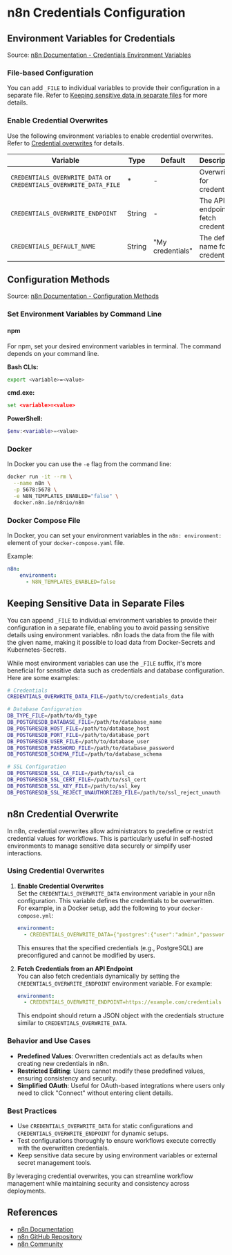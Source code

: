 # n8n Credentials Configuration

## Environment Variables for Credentials

Source: [n8n Documentation - Credentials Environment Variables](https://docs.n8n.io/hosting/configuration/environment-variables/credentials/)

### File-based Configuration

You can add `_FILE` to individual variables to provide their configuration in a separate file. Refer to [Keeping sensitive data in separate files](#keeping-sensitive-data-in-separate-files) for more details.

### Enable Credential Overwrites

Use the following environment variables to enable credential overwrites. Refer to [Credential overwrites](#credential-overwrites) for details.

| Variable | Type | Default | Description |
|----------|------|---------|-------------|
| `CREDENTIALS_OVERWRITE_DATA` or `CREDENTIALS_OVERWRITE_DATA_FILE` | * | - | Overwrites for credentials. |
| `CREDENTIALS_OVERWRITE_ENDPOINT` | String | - | The API endpoint to fetch credentials. |
| `CREDENTIALS_DEFAULT_NAME` | String | "My credentials" | The default name for credentials. |

## Configuration Methods

Source: [n8n Documentation - Configuration Methods](https://docs.n8n.io/hosting/configuration/configuration-methods/)

### Set Environment Variables by Command Line

#### npm

For npm, set your desired environment variables in terminal. The command depends on your command line.

**Bash CLIs:**
```bash
export <variable>=<value>
```

**cmd.exe:**
```cmd
set <variable>=<value>
```

**PowerShell:**
```powershell
$env:<variable>=<value>
```

### Docker

In Docker you can use the `-e` flag from the command line:

```bash
docker run -it --rm \
  --name n8n \
  -p 5678:5678 \
  -e N8N_TEMPLATES_ENABLED="false" \
  docker.n8n.io/n8nio/n8n
```

### Docker Compose File

In Docker, you can set your environment variables in the `n8n: environment:` element of your `docker-compose.yaml` file.

Example:

```yaml
n8n:
    environment:
      - N8N_TEMPLATES_ENABLED=false
```

## Keeping Sensitive Data in Separate Files

You can append `_FILE` to individual environment variables to provide their configuration in a separate file, enabling you to avoid passing sensitive details using environment variables. n8n loads the data from the file with the given name, making it possible to load data from Docker-Secrets and Kubernetes-Secrets.

While most environment variables can use the `_FILE` suffix, it's more beneficial for sensitive data such as credentials and database configuration. Here are some examples:

```bash
# Credentials
CREDENTIALS_OVERWRITE_DATA_FILE=/path/to/credentials_data

# Database Configuration
DB_TYPE_FILE=/path/to/db_type
DB_POSTGRESDB_DATABASE_FILE=/path/to/database_name
DB_POSTGRESDB_HOST_FILE=/path/to/database_host
DB_POSTGRESDB_PORT_FILE=/path/to/database_port
DB_POSTGRESDB_USER_FILE=/path/to/database_user
DB_POSTGRESDB_PASSWORD_FILE=/path/to/database_password
DB_POSTGRESDB_SCHEMA_FILE=/path/to/database_schema

# SSL Configuration
DB_POSTGRESDB_SSL_CA_FILE=/path/to/ssl_ca
DB_POSTGRESDB_SSL_CERT_FILE=/path/to/ssl_cert
DB_POSTGRESDB_SSL_KEY_FILE=/path/to/ssl_key
DB_POSTGRESDB_SSL_REJECT_UNAUTHORIZED_FILE=/path/to/ssl_reject_unauth
```

## n8n Credential Overwrite

In n8n, credential overwrites allow administrators to predefine or restrict credential values for workflows. This is particularly useful in self-hosted environments to manage sensitive data securely or simplify user interactions.

### Using Credential Overwrites

1. **Enable Credential Overwrites**  
   Set the `CREDENTIALS_OVERWRITE_DATA` environment variable in your n8n configuration. This variable defines the credentials to be overwritten. For example, in a Docker setup, add the following to your `docker-compose.yml`:

   ```yaml
   environment:
     - CREDENTIALS_OVERWRITE_DATA={"postgres":{"user":"admin","password":"securepassword"}}
   ```

   This ensures that the specified credentials (e.g., PostgreSQL) are preconfigured and cannot be modified by users.

2. **Fetch Credentials from an API Endpoint**  
   You can also fetch credentials dynamically by setting the `CREDENTIALS_OVERWRITE_ENDPOINT` environment variable. For example:

   ```yaml
   environment:
     - CREDENTIALS_OVERWRITE_ENDPOINT=https://example.com/credentials
   ```

   This endpoint should return a JSON object with the credentials structure similar to `CREDENTIALS_OVERWRITE_DATA`.

### Behavior and Use Cases

- **Predefined Values**: Overwritten credentials act as defaults when creating new credentials in n8n.
- **Restricted Editing**: Users cannot modify these predefined values, ensuring consistency and security.
- **Simplified OAuth**: Useful for OAuth-based integrations where users only need to click "Connect" without entering client details.

### Best Practices

- Use `CREDENTIALS_OVERWRITE_DATA` for static configurations and `CREDENTIALS_OVERWRITE_ENDPOINT` for dynamic setups.
- Test configurations thoroughly to ensure workflows execute correctly with the overwritten credentials.
- Keep sensitive data secure by using environment variables or external secret management tools.

By leveraging credential overwrites, you can streamline workflow management while maintaining security and consistency across deployments.

## References

- [n8n Documentation](https://docs.n8n.io)
- [n8n GitHub Repository](https://github.com/n8n-io/n8n)
- [n8n Community](https://community.n8n.io)

